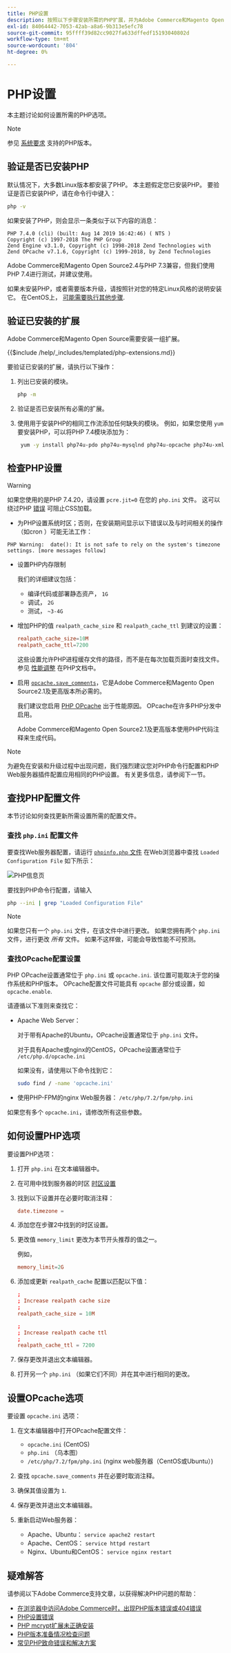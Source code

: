 ```yaml
---
title: PHP设置
description: 按照以下步骤安装所需的PHP扩展，并为Adobe Commerce和Magento Open Source的内部安装配置所需的PHP设置。
exl-id: 84064442-7053-42ab-a8a6-9b313e5efc78
source-git-commit: 95ffff39d82cc9027fa633dffedf15193040802d
workflow-type: tm+mt
source-wordcount: '804'
ht-degree: 0%

---
```


# PHP设置

本主题讨论如何设置所需的PHP选项。

>[!NOTE]
>
>参见 [系统要求](../system-requirements.md) 支持的PHP版本。

## 验证是否已安装PHP

默认情况下，大多数Linux版本都安装了PHP。 本主题假定您已安装PHP。 要验证是否已安装PHP，请在命令行中键入：

```bash
php -v
```

如果安装了PHP，则会显示一条类似于以下内容的消息：

```terminal
PHP 7.4.0 (cli) (built: Aug 14 2019 16:42:46) ( NTS )
Copyright (c) 1997-2018 The PHP Group
Zend Engine v3.1.0, Copyright (c) 1998-2018 Zend Technologies with Zend OPcache v7.1.6, Copyright (c) 1999-2018, by Zend Technologies
```

Adobe Commerce和Magento Open Source2.4与PHP 7.3兼容，但我们使用PHP 7.4进行测试，并建议使用。

如果未安装PHP，或者需要版本升级，请按照针对您的特定Linux风格的说明安装它。
在CentOS上， [可能需要执行其他步骤](https://wiki.centos.org/HowTos/php7).

## 验证已安装的扩展

Adobe Commerce和Magento Open Source需要安装一组扩展。

{{$include /help/_includes/templated/php-extensions.md}}

要验证已安装的扩展，请执行以下操作：

1. 列出已安装的模块。

   ```bash
   php -m
   ```

1. 验证是否已安装所有必需的扩展。
1. 使用用于安装PHP的相同工作流添加任何缺失的模块。 例如，如果您使用 `yum` 要安装PHP，可以将PHP 7.4模块添加为：

   ```bash
    yum -y install php74u-pdo php74u-mysqlnd php74u-opcache php74u-xml php74u-gd php74u-devel php74u-mysql php74u-intl php74u-mbstring php74u-bcmath php74u-json php74u-iconv php74u-soap
   ```

## 检查PHP设置

>[!WARNING]
>
>如果您使用的是PHP 7.4.20，请设置 `pcre.jit=0` 在您的 `php.ini` 文件。 这可以绕过PHP [错误](https://bugs.php.net/bug.php?id=81101) 可阻止CSS加载。

- 为PHP设置系统时区；否则，在安装期间显示以下错误以及与时间相关的操作（如cron ）可能无法工作：

```terminal
PHP Warning:  date(): It is not safe to rely on the system's timezone settings. [more messages follow]
```

- 设置PHP内存限制

   我们的详细建议包括：

   - 编译代码或部署静态资产， `1G`
   - 调试， `2G`
   - 测试， `~3-4G`

- 增加PHP的值 `realpath_cache_size` 和 `realpath_cache_ttl` 到建议的设置：

   ```conf
   realpath_cache_size=10M
   realpath_cache_ttl=7200
   ```

   这些设置允许PHP进程缓存文件的路径，而不是在每次加载页面时查找文件。 参见 [性能调整](https://www.php.net/manual/en/ini.core.php) 在PHP文档中。

- 启用 [`opcache.save_comments`](https://www.php.net/manual/en/opcache.configuration.php#ini.opcache.save-comments)，它是Adobe Commerce和Magento Open Source2.1及更高版本所必需的。

   我们建议您启用 [PHP OPcache](https://www.php.net/manual/en/book.opcache.php) 出于性能原因。 OPcache在许多PHP分发中启用。

   Adobe Commerce和Magento Open Source2.1及更高版本使用PHP代码注释来生成代码。

>[!NOTE]
>
>为避免在安装和升级过程中出现问题，我们强烈建议您对PHP命令行配置和PHP Web服务器插件配置应用相同的PHP设置。 有关更多信息，请参阅下一节。

## 查找PHP配置文件

本节讨论如何查找更新所需设置所需的配置文件。

### 查找 `php.ini` 配置文件

要查找Web服务器配置，请运行 [`phpinfo.php` 文件](optional-software.md#create-phpinfophp) 在Web浏览器中查找 `Loaded Configuration File` 如下所示：

![PHP信息页](../../assets/installation/config_phpini-webserver.png)

要找到PHP命令行配置，请输入

```bash
php --ini | grep "Loaded Configuration File"
```

>[!NOTE]
>
>如果您只有一个 `php.ini` 文件，在该文件中进行更改。 如果您拥有两个 `php.ini` 文件，进行更改 *所有* 文件。 如果不这样做，可能会导致性能不可预测。

### 查找OPcache配置设置

PHP OPcache设置通常位于 `php.ini` 或 `opcache.ini`. 该位置可能取决于您的操作系统和PHP版本。 OPcache配置文件可能具有 `opcache` 部分或设置，如 `opcache.enable`.

请遵循以下准则来查找它：

- Apache Web Server：

   对于带有Apache的Ubuntu，OPcache设置通常位于 `php.ini` 文件。

   对于具有Apache或nginx的CentOS，OPcache设置通常位于 `/etc/php.d/opcache.ini`

   如果没有，请使用以下命令找到它：

   ```bash
   sudo find / -name 'opcache.ini'
   ```

- 使用PHP-FPM的nginx Web服务器： `/etc/php/7.2/fpm/php.ini`

如果您有多个 `opcache.ini`，请修改所有这些参数。

## 如何设置PHP选项

要设置PHP选项：

1. 打开 `php.ini` 在文本编辑器中。
1. 在可用中找到服务器的时区 [时区设置](https://www.php.net/manual/en/timezones.php)
1. 找到以下设置并在必要时取消注释：

   ```conf
   date.timezone =
   ```

1. 添加您在步骤2中找到的时区设置。

1. 更改值 `memory_limit` 更改为本节开头推荐的值之一。

   例如，

   ```conf
   memory_limit=2G
   ```

1. 添加或更新 `realpath_cache` 配置以匹配以下值：

   ```conf
   ;
   ; Increase realpath cache size
   ;
   realpath_cache_size = 10M
   
   ;
   ; Increase realpath cache ttl
   ;
   realpath_cache_ttl = 7200
   ```

1. 保存更改并退出文本编辑器。

1. 打开另一个 `php.ini` （如果它们不同）并在其中进行相同的更改。

## 设置OPcache选项

要设置 `opcache.ini` 选项：

1. 在文本编辑器中打开OPcache配置文件：

   - `opcache.ini` (CentOS)
   - `php.ini` （乌本图）
   - `/etc/php/7.2/fpm/php.ini` (nginx web服务器（CentOS或Ubuntu）)

1. 查找 `opcache.save_comments` 并在必要时取消注释。
1. 确保其值设置为 `1`.
1. 保存更改并退出文本编辑器。
1. 重新启动Web服务器：

   - Apache、Ubuntu： `service apache2 restart`
   - Apache、CentOS： `service httpd restart`
   - Nginx、Ubuntu和CentOS： `service nginx restart`

## 疑难解答

请参阅以下Adobe Commerce支持文章，以获得解决PHP问题的帮助：

- [在浏览器中访问Adobe Commerce时，出现PHP版本错误或404错误](https://support.magento.com/hc/en-us/articles/360033117152-PHP-version-error-or-404-error-when-accessing-Magento-in-browser)
- [PHP设置错误](https://support.magento.com/hc/en-us/articles/360034599631-PHP-settings-errors)
- [PHP mcrypt扩展未正确安装](https://support.magento.com/hc/en-us/articles/360034280132-PHP-mcrypt-extension-not-installed-properly-)
- [PHP版本准备情况检查问题](https://support.magento.com/hc/en-us/articles/360033546411)
- [常见PHP致命错误和解决方案](https://support.magento.com/hc/en-us/articles/360030568432)
